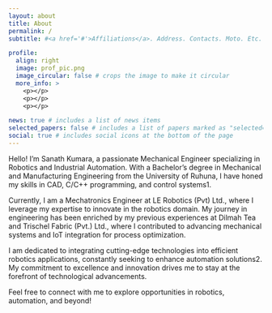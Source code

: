 ```yaml
---
layout: about
title: About
permalink: /
subtitle: #<a href='#'>Affiliations</a>. Address. Contacts. Moto. Etc.

profile:
  align: right
  image: prof_pic.png
  image_circular: false # crops the image to make it circular
  more_info: >
    <p></p>
    <p></p>
    <p></p>

news: true # includes a list of news items
selected_papers: false # includes a list of papers marked as "selected={true}"
social: true # includes social icons at the bottom of the page
---
```


Hello! I’m Sanath Kumara, a passionate Mechanical Engineer specializing in Robotics and Industrial Automation. With a Bachelor’s degree in Mechanical and Manufacturing Engineering from the University of Ruhuna, I have honed my skills in CAD, C/C++ programming, and control systems1.

Currently, I am a Mechatronics Engineer at LE Robotics (Pvt) Ltd., where I leverage my expertise to innovate in the robotics domain. My journey in engineering has been enriched by my previous experiences at Dilmah Tea and Trischel Fabric (Pvt.) Ltd., where I contributed to advancing mechanical systems and IoT integration for process optimization.

I am dedicated to integrating cutting-edge technologies into efficient robotics applications, constantly seeking to enhance automation solutions2. My commitment to excellence and innovation drives me to stay at the forefront of technological advancements.

Feel free to connect with me to explore opportunities in robotics, automation, and beyond!
